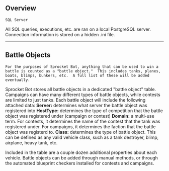 ## Overview

```SQL Server```

All SQL queries, executions, etc. are ran on a local PostgreSQL server.  Connection information is stored on a hidden .ini file.
** **

## Battle Objects
```For the purposes of Sprocket Bot, anything that can be used to win a battle is counted as a "battle object."  This includes tanks, planes, boats, blimps, bunkers, etc.  A full list of these will be added eventually.```

Sprocket Bot stores all battle objects in a dedicated "battle object" table.  Campaigns can have many different types of battle objects, while contests are limited to just tanks.  Each battle object will include the following attached data:
**Server:** determines what server the battle object was registered into
**HostType:** determines the type of competition that the battle object was registered under (campaign or contest)
**Domain:** a multi-use term.  For contests, it determines the name of the contest that the tank was registered under.  For campaigns, it determines the faction that the battle object was registerd to.
**Class:** determines the type of battle object.  This can be defined as any valid vehicle class, such as a tank destroyer, blimp, airplane, heavy tank, etc.

Included in the table are a couple dozen additional properties about each vehicle.  Battle objects can be added through manual methods, or through the automated blueprint checkers installed for contests and campaigns.
